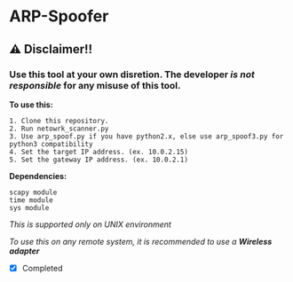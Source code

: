 # ARP-Spoofer

## ⚠ Disclaimer!!

### Use this tool at your own disretion. The developer *is not responsible* for any misuse of this tool.


**To use this:**

    1. Clone this repository.
    2. Run netowrk_scanner.py
    3. Use arp_spoof.py if you have python2.x, else use arp_spoof3.py for python3 compatibility
    4. Set the target IP address. (ex. 10.0.2.15)
    5. Set the gateway IP address. (ex. 10.0.2.1)

**Dependencies:**

    scapy module
    time module
    sys module
    

*This is supported only on UNIX environment*

*To use this on any remote system, it is recommended to use a **Wireless adapter***

- [x] Completed
